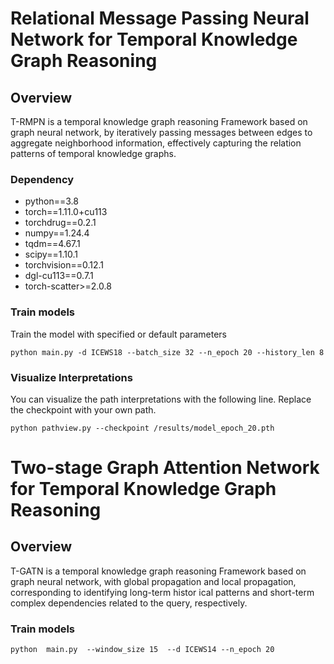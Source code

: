 # Relational Message Passing Neural Network for Temporal Knowledge Graph Reasoning

## Overview

T-RMPN is a temporal knowledge graph reasoning Framework based on graph neural network, by iteratively passing messages between edges to aggregate neighborhood information, effectively capturing the relation patterns of temporal knowledge graphs.

### Dependency
- python==3.8
- torch==1.11.0+cu113
- torchdrug==0.2.1
- numpy==1.24.4
- tqdm==4.67.1
- scipy==1.10.1
- torchvision==0.12.1
- dgl-cu113==0.7.1
- torch-scatter>=2.0.8


### Train models
Train the model with specified or default parameters
```
python main.py -d ICEWS18 --batch_size 32 --n_epoch 20 --history_len 8 
```

### Visualize Interpretations 

You can visualize the path interpretations with the following line. Replace the checkpoint with your own path.

```
python pathview.py --checkpoint /results/model_epoch_20.pth
```


# Two-stage Graph Attention Network for Temporal Knowledge Graph Reasoning

## Overview
T-GATN is a temporal knowledge graph reasoning Framework based on graph neural network, with global propagation and local propagation, corresponding to identifying long-term histor
ical patterns and short-term complex dependencies related to the query, respectively.

### Train models
```
python  main.py  --window_size 15  --d ICEWS14 --n_epoch 20

```
